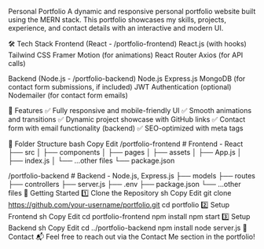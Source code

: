 Personal Portfolio
A dynamic and responsive personal portfolio website built using the MERN stack. This portfolio showcases my skills, projects, experience, and contact details with an interactive and modern UI.

🛠 Tech Stack
Frontend (React - /portfolio-frontend)
React.js (with hooks)
Tailwind CSS
Framer Motion (for animations)
React Router
Axios (for API calls)

Backend (Node.js - /portfolio-backend)
Node.js
Express.js
MongoDB (for contact form submissions, if included)
JWT Authentication (optional)
Nodemailer (for contact form emails)

📌 Features
✅ Fully responsive and mobile-friendly UI
✅ Smooth animations and transitions
✅ Dynamic project showcase with GitHub links
✅ Contact form with email functionality (backend)
✅ SEO-optimized with meta tags

📂 Folder Structure
bash
Copy
Edit
/portfolio-frontend  # Frontend - React
  ├── src
  │   ├── components
  │   ├── pages
  │   ├── assets
  │   ├── App.js
  │   ├── index.js
  │   └── ...other files
  └── package.json

/portfolio-backend  # Backend - Node.js, Express.js
  ├── models
  ├── routes
  ├── controllers
  ├── server.js
  ├── .env
  ├── package.json
  └── ...other files
🚀 Getting Started
1️⃣ Clone the Repository
sh
Copy
Edit
git clone https://github.com/your-username/portfolio.git
cd portfolio
2️⃣ Setup Frontend
sh
Copy
Edit
cd portfolio-frontend
npm install
npm start
3️⃣ Setup Backend
sh
Copy
Edit
cd ../portfolio-backend
npm install
node server.js
📧 Contact
📬 Feel free to reach out via the Contact Me section in the portfolio!
